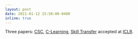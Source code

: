 ```yaml
---
layout: post
date: 2021-01-12 15:58:00-0400
inline: true
---
```


Three papers: [CSC](/publications/#bharadhwaj2021csc), [C-Learning](/publications/#naderian2021clearning), [Skill Transfer](/publications/#xie2021skill) accepted at [ICLR](https://iclr.cc/).
